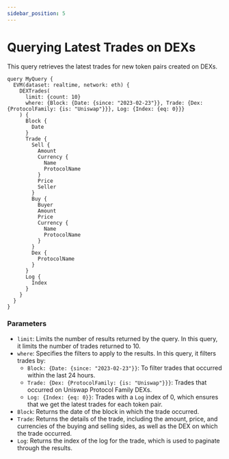 ```yaml
---
sidebar_position: 5
---
```


# Querying Latest Trades on DEXs

This query retrieves the latest trades for new token pairs created on DEXs.

```
query MyQuery {
  EVM(dataset: realtime, network: eth) {
    DEXTrades(
      limit: {count: 10}
      where: {Block: {Date: {since: "2023-02-23"}}, Trade: {Dex: {ProtocolFamily: {is: "Uniswap"}}}, Log: {Index: {eq: 0}}}
    ) {
      Block {
        Date
      }
      Trade {
        Sell {
          Amount
          Currency {
            Name
            ProtocolName
          }
          Price
          Seller
        }
        Buy {
          Buyer
          Amount
          Price
          Currency {
            Name
            ProtocolName
          }
        }
        Dex {
          ProtocolName
        }
      }
      Log {
        Index
      }
    }
  }
}
```
### Parameters

-   `limit`: Limits the number of results returned by the query. In this query, it limits the number of trades returned to 10.
-   `where`: Specifies the filters to apply to the results. In this query, it filters trades by:
    -   `Block: {Date: {since: "2023-02-23"}}`: To filter trades that occurred within the last 24 hours.
    -   `Trade: {Dex: {ProtocolFamily: {is: "Uniswap"}}}`: Trades that occurred on Uniswap Protocol Family DEXs.
    -   `Log: {Index: {eq: 0}}`: Trades with a `Log` index of 0, which ensures that we get the latest trades for each token pair.
-   `Block`: Returns the date of the block in which the trade occurred.
-   `Trade`: Returns the details of the trade, including the amount, price, and currencies of the buying and selling sides, as well as the DEX on which the trade occurred.
-   `Log`: Returns the index of the log for the trade, which is used to paginate through the results.
